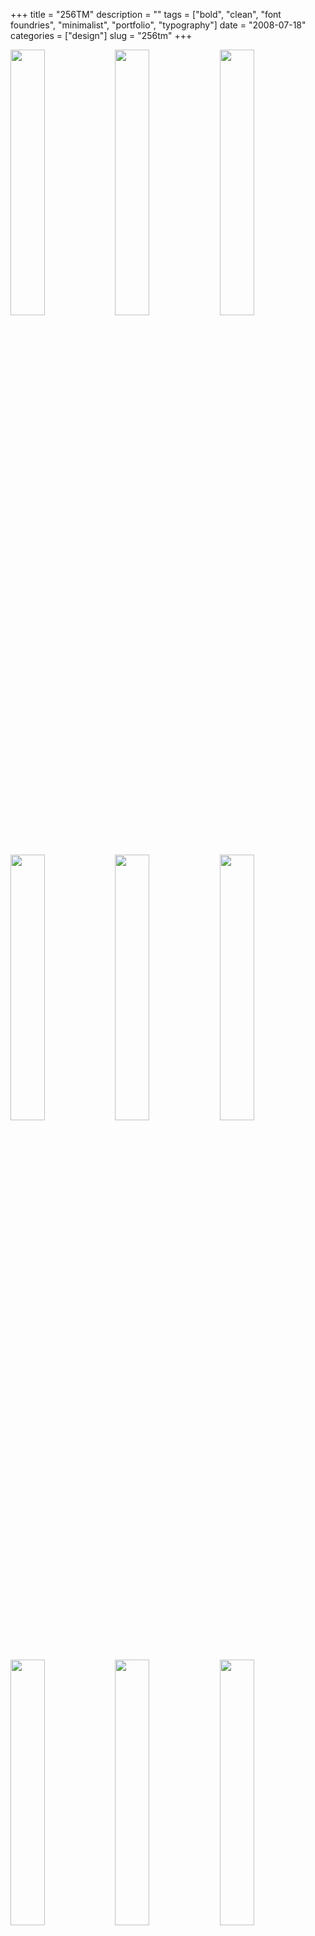+++
title = "256TM"
description = ""
tags = ["bold", "clean", "font foundries", "minimalist", "portfolio", "typography"]
date = "2008-07-18"
categories = ["design"]
slug = "256tm"
+++


<div id="screens-thumbs" class="clearfix mt1-5">
<a href="//media.konigi.com/design/256tm-1.jpg" class="group" rel="group"><img src="//media.konigi.com/design/256tm-1.png" alt="" class="thumb" style="width: 33%; max-width: 33%;padding: 0 1px 1px 0" /></a><a href="//media.konigi.com/design/256tm-2.jpg" class="group" rel="group"><img src="//media.konigi.com/design/256tm-2.png" alt="" class="thumb" style="width: 33%; max-width: 33%;padding: 0 1px 1px 0" /></a><a href="//media.konigi.com/design/256tm-3.jpg" class="group" rel="group"><img src="//media.konigi.com/design/256tm-3.png" alt="" class="thumb" style="width: 33%; max-width: 33%;padding: 0 1px 1px 0" /></a><a href="//media.konigi.com/design/256tm-4.jpg" class="group" rel="group"><img src="//media.konigi.com/design/256tm-4.png" alt="" class="thumb" style="width: 33%; max-width: 33%;padding: 0 1px 1px 0" /></a><a href="//media.konigi.com/design/256tm-5.jpg" class="group" rel="group"><img src="//media.konigi.com/design/256tm-5.png" alt="" class="thumb" style="width: 33%; max-width: 33%;padding: 0 1px 1px 0" /></a><a href="//media.konigi.com/design/256tm-6.jpg" class="group" rel="group"><img src="//media.konigi.com/design/256tm-6.png" alt="" class="thumb" style="width: 33%; max-width: 33%;padding: 0 1px 1px 0" /></a><a href="//media.konigi.com/design/256tm-7.jpg" class="group" rel="group"><img src="//media.konigi.com/design/256tm-7.png" alt="" class="thumb" style="width: 33%; max-width: 33%;padding: 0 1px 1px 0" /></a><a href="//media.konigi.com/design/256tm-8.jpg" class="group" rel="group"><img src="//media.konigi.com/design/256tm-8.png" alt="" class="thumb" style="width: 33%; max-width: 33%;padding: 0 1px 1px 0" /></a><a href="//media.konigi.com/design/256tm-9.jpg" class="group" rel="group"><img src="//media.konigi.com/design/256tm-9.png" alt="" class="thumb" style="width: 33%; max-width: 33%;padding: 0 1px 1px 0" /></a>
</div>   
<p>What could be more appropriate for a font foundry than to use its own large, capitalized type as the focus, form, and interface for the design. 25TM is modern, minimalist, and makes its statement firmly&#8212;type is the message, period.</p>
<p><a href="http://www.256tm.com/">http://www.256tm.com/</a></p>  
